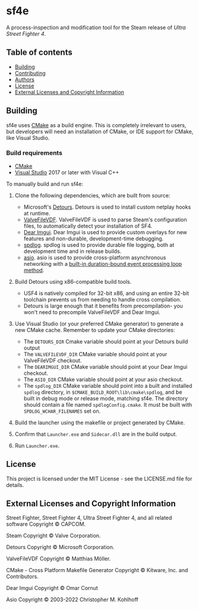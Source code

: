 ﻿# sf4e

A process-inspection and modification tool for the Steam release of _Ultra Street Fighter 4_.

## Table of contents
  * [Building](#building)
  * [Contributing](#contributing)
  * [Authors](#authors)
  * [License](#license)
  * [External Licenses and Copyright Information](#external-licenses-and-copyright-information)

## Building

sf4e uses [CMake](https://cmake.org/) as a build engine. This is
completely irrelevant to users, but developers will need an installation
of CMake, or IDE support for CMake, like Visual Studio.

### Build requirements

* [CMake](https://cmake.org/)
* [Visual Studio](https://visualstudio.microsoft.com/) 2017 or later with Visual C++

To manually build and run sf4e:
1. Clone the following dependencies, which are built from source:
   * Microsoft's [Detours](https://github.com/microsoft/Detours). Detours
     is used to install custom netplay hooks at runtime.
   * [ValveFileVDF](https://github.com/TinyTinni/ValveFileVDF). ValveFileVDF
     is used to parse Steam's configuration files, to automatically detect
     your installation of SF4.
   * [Dear Imgui](https://github.com/ocornut/imgui). Dear Imgui is used to
     provide custom overlays for new features and non-durable,
     development-time debugging.
   * [spdlog](https://github.com/gabime/spdlog). spdlog is used to provide
     durable file logging, both at development time and in release builds.
   * [asio](https://think-async.com/Asio/). asio is used to provide
     cross-platform asynchronous networking with a
     [built-in duration-bound event processing loop method](https://think-async.com/Asio/asio-1.24.0/doc/asio/reference/io_context/run_for.html).
2. Build Detours using x86-compatible build tools.
   * USF4 is natively compiled for 32-bit x86, and using an entire 32-bit
     toolchain prevents us from needing to handle cross compilation.
   * Detours is large enough that it benefits from precompilation-
     you won't need to precompile ValveFileVDF and Dear Imgui.
3. Use Visual Studio (or your preferred CMake generator) to generate a new
   CMake cache. Remember to update your CMake directories:
   * The `DETOURS_DIR` Cmake variable should point at your Detours build output
   * The `VALVEFILEVDF_DIR` CMake variable should point at your ValveFileVDF checkout.
   * The `DEARIMGUI_DIR` CMake variable should point at your Dear Imgui checkout.
   * The `ASIO_DIR` CMake variable should point at your asio checkout.
   * The `spdlog_DIR` CMake variable should point into a built and installed
     `spdlog` directory, in `$CMAKE_BUILD_ROOT\lib\cmake\spdlog`, and be built
     in debug mode or release mode, matching sf4e. The directory
     should contain a file named `spdlogConfig.cmake`. It must be built with
     `SPDLOG_WCHAR_FILENAMES` set on.

4. Build the launcher using the makefile or project generated by CMake.
5. Confirm that `Launcher.exe` and `Sidecar.dll` are in the build output.
6. Run `Launcher.exe`.

## License

This project is licensed under the MIT License - see the LICENSE.md file for details.

## External Licenses and Copyright Information

Street Fighter, Street Fighter 4, Ultra Street Fighter 4, and all related software
Copyright © CAPCOM.

Steam
Copyright © Valve Corporation.

Detours
Copyright © Microsoft Corporation.

ValveFileVDF
Copyright © Matthias Möller.

CMake - Cross Platform Makefile Generator
Copyright © Kitware, Inc. and Contributors.

Dear Imgui
Copyright © Omar Cornut

Asio
Copyright © 2003-2022 Christopher M. Kohlhoff
